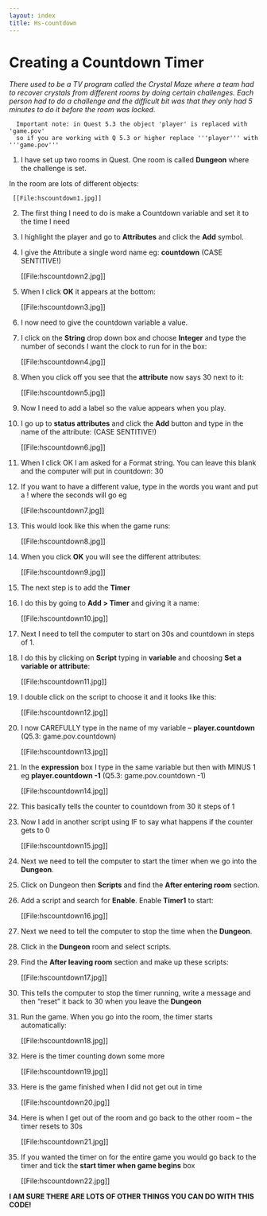 ```yaml
---
layout: index
title: Hs-countdown
---
```


Creating a Countdown Timer
==========================

*There used to be a TV program called the Crystal Maze where a team had to recover crystals from different rooms by doing certain challenges. Each person had to do a challenge and the difficult bit was that they only had 5 minutes to do it before the room was locked.*

      Important note: in Quest 5.3 the object 'player' is replaced with 'game.pov' 
      so if you are working with Q 5.3 or higher replace '''player''' with '''game.pov'''

1. I have set up two rooms in Quest. One room is called **Dungeon** where the challenge is set.

In the room are lots of different objects:

     [[File:hscountdown1.jpg]]

2. The first thing I need to do is make a Countdown variable and set it to the time I need

3. I highlight the player and go to **Attributes** and click the **Add** symbol.

4. I give the Attribute a single word name eg: **countdown** (CASE SENTITIVE!)

     [[File:hscountdown2.jpg]]

5. When I click **OK** it appears at the bottom:

     [[File:hscountdown3.jpg]]

     

6. I now need to give the countdown variable a value.

7. I click on the **String** drop down box and choose **Integer** and type the number of seconds I want the clock to run for in the box:

     [[File:hscountdown4.jpg]]

8. When you click off you see that the **attribute** now says 30 next to it:

     [[File:hscountdown5.jpg]]

9. Now I need to add a label so the value appears when you play.

10. I go up to **status attributes** and click the **Add** button and type in the name of the attribute: (CASE SENTITIVE!)

     [[File:hscountdown6.jpg]]

11. When I click OK I am asked for a Format string. You can leave this blank and the computer will put in countdown: 30

12. If you want to have a different value, type in the words you want and put a ! where the seconds will go eg

     
     [[File:hscountdown7.jpg]]

13. This would look like this when the game runs:

     [[File:hscountdown8.jpg]]

14. When you click **OK** you will see the different attributes:

     
     [[File:hscountdown9.jpg]]

15. The next step is to add the **Timer**

16. I do this by going to **Add \> Timer** and giving it a name:

     [[File:hscountdown10.jpg]]

17. Next I need to tell the computer to start on 30s and countdown in steps of 1.

18. I do this by clicking on **Script** typing in **variable** and choosing **Set a variable or attribute**:

     [[File:hscountdown11.jpg]]
     

19. I double click on the script to choose it and it looks like this:

     [[File:hscountdown12.jpg]]

20. I now CAREFULLY type in the name of my variable – **player.countdown** (Q5.3: game.pov.countdown)

     [[File:hscountdown13.jpg]]

21. In the **expression** box I type in the same variable but then with MINUS 1 eg **player.countdown -1** (Q5.3: game.pov.countdown -1)

     [[File:hscountdown14.jpg]]

22. This basically tells the counter to countdown from 30 it steps of 1

23. Now I add in another script using IF to say what happens if the counter gets to 0

     [[File:hscountdown15.jpg]]

24. Next we need to tell the computer to start the timer when we go into the **Dungeon**.

25. Click on Dungeon then **Scripts** and find the **After entering room** section.

26. Add a script and search for **Enable**. Enable **Timer1** to start:

     [[File:hscountdown16.jpg]]

27. Next we need to tell the computer to stop the time when the **Dungeon**.

28. Click in the **Dungeon** room and select scripts.

29. Find the **After leaving room** section and make up these scripts:

     [[File:hscountdown17.jpg]]

30. This tells the computer to stop the timer running, write a message and then “reset” it back to 30 when you leave the **Dungeon**

31. Run the game. When you go into the room, the timer starts automatically:

     [[File:hscountdown18.jpg]]

32. Here is the timer counting down some more

     [[File:hscountdown19.jpg]]

33. Here is the game finished when I did not get out in time

     [[File:hscountdown20.jpg]]

34. Here is when I get out of the room and go back to the other room – the timer resets to 30s

     [[File:hscountdown21.jpg]]

35. If you wanted the timer on for the entire game you would go back to the timer and tick the **start timer when game begins** box

     
     [[File:hscountdown22.jpg]]

**I AM SURE THERE ARE LOTS OF OTHER THINGS YOU CAN DO WITH THIS CODE!**
